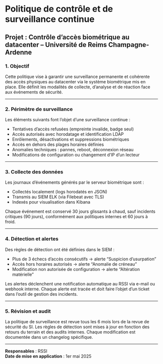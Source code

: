 # Politique de contrôle et de surveillance continue
## Projet : Contrôle d’accès biométrique au datacenter – Université de Reims Champagne-Ardenne

### 1. Objectif

Cette politique vise à garantir une surveillance permanente et cohérente des accès physiques au datacenter via le système biométrique mis en place. Elle définit les modalités de collecte, d’analyse et de réaction face aux événements de sécurité.

---

### 2. Périmètre de surveillance

Les éléments suivants font l’objet d’une surveillance continue :
- Tentatives d’accès refusées (empreinte invalide, badge seul)
- Accès autorisés avec horodatage et identification LDAP
- Enrôlements, désactivations et suppressions biométriques
- Accès en dehors des plages horaires définies
- Anomalies techniques : pannes, reboot, déconnexion réseau
- Modifications de configuration ou changement d’IP d’un lecteur

---

### 3. Collecte des données

Les journaux d’événements générés par le serveur biométrique sont :
- Collectés localement (logs horodatés en JSON)
- Transmis au SIEM ELK (via Filebeat avec TLS)
- Indexés pour visualisation dans Kibana

Chaque événement est conservé 30 jours glissants à chaud, sauf incidents critiques (90 jours), conformément aux politiques internes et 60 jours à froid.

---

### 4. Détection et alertes

Des règles de détection ont été définies dans le SIEM :
- Plus de 3 échecs d’accès consécutifs → alerte “Suspicion d’usurpation”
- Accès hors horaires autorisés → alerte “Anomalie de créneau”
- Modification non autorisée de configuration → alerte “Altération matérielle”

Les alertes déclenchent une notification automatique au RSSI via e-mail ou webhook interne. Chaque alerte est tracée et doit faire l’objet d’un ticket dans l’outil de gestion des incidents.

---

### 5. Révision et audit

La politique de surveillance est revue tous les 6 mois lors de la revue de sécurité du SI. Les règles de détection sont mises à jour en fonction des retours du terrain et des audits internes. Chaque modification est documentée dans un changelog spécifique.

---

**Responsables** : RSSI  
**Date de mise en application** : 1er mai 2025
